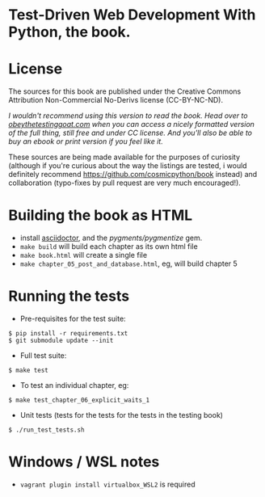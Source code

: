 # Test-Driven Web Development With Python, the book.

# License

The sources for this book are published under the Creative Commons Attribution
Non-Commercial No-Derivs license (CC-BY-NC-ND).

*I wouldn't recommend using this version to read the book.  Head over to
[obeythetestinggoat.com](https://www.obeythetestinggoat.com/pages/book.html)
when you can access a nicely formatted version of the full thing, still free
and under CC license.  And you'll also be able to buy an ebook or print version
if you feel like it.*

These sources are being made available for the purposes of curiosity 
(although if you're curious about the way the listings are tested,
i would definitely recommend https://github.com/cosmicpython/book instead)
and collaboration (typo-fixes by pull request are very much encouraged!).


# Building the book as HTML

- install [asciidoctor](http://asciidoctor.org/), and the *pygments/pygmentize* gem.
- `make build` will build each chapter as its own html file
- `make book.html` will create a single file
- `make chapter_05_post_and_database.html`, eg, will build chapter 5

# Running the tests

* Pre-requisites for the test suite:
```console   
$ pip install -r requirements.txt
$ git submodule update --init
```

* Full test suite:
```console
$ make test
```

* To test an individual chapter, eg:
```console
$ make test_chapter_06_explicit_waits_1
```

* Unit tests (tests for the tests for the tests in the testing book)
```console
$ ./run_test_tests.sh
```

# Windows / WSL notes

* `vagrant plugin install virtualbox_WSL2` is required
